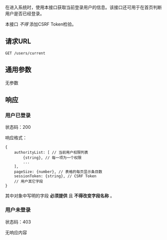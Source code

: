 在进入系统时，使用本接口获取当前登录用户的信息。该接口还可用于在首页判断用户是否已经登录。

本接口 *不得* 添加CSRF Token检验。

## 请求URL

    GET /users/current

## 通用参数

无参数

## 响应

### 用户已登录

状态码：200

响应格式：

    {
        authorityList: [ // 当前用户权限列表
            {string}, // 每一项为一个权限
            ...
        ],
        pageSize: {number}, // 表格的每页显示条目数
        sessionToken: {string}, // CSRF Token
        // 用户其它字段
    }

其中对象中写明的字段 **必须提供** 且 **不得改变字段名称** 。

### 用户未登录

状态码：403

无响应内容